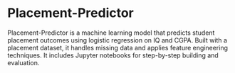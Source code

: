 # Placement-Predictor
Placement-Predictor is a machine learning model that predicts student placement outcomes using logistic regression on IQ and CGPA. Built with a placement dataset, it handles missing data and applies feature engineering techniques. It includes Jupyter notebooks for step-by-step building and evaluation.
